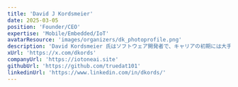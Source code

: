 ```yaml
---
title: 'David J Kordsmeier'
date: 2025-03-05
position: 'Founder/CEO'
expertise: 'Mobile/Embedded/IoT'
avatarResource: 'images/organizers/dk_photoprofile.png'
description: 'David Kordsmeier 氏はソフトウェア開発者で、キャリアの初期には大手テクノロジー企業で Java、モバイル、組み込みシステムの開発に携わっていました。現在はスタートアップ企業のイノベーションに重点を置いたコンサルティング会社を経営しており、同社のポートフォリオには30社を超えるスタートアップのクライアントがいます。現在は福岡を拠点とする IoTone Japanという会社で新しい AR/VR/IoT スタートアップ ベンチャーの立ち上げに注力しています。'
xUrl: 'https://x.com/dkords'
companyUrl: 'https://iotoneai.site'
githubUrl: 'https://github.com/truedat101'
linkedinUrl: 'https://www.linkedin.com/in/dkords/'
---
```

